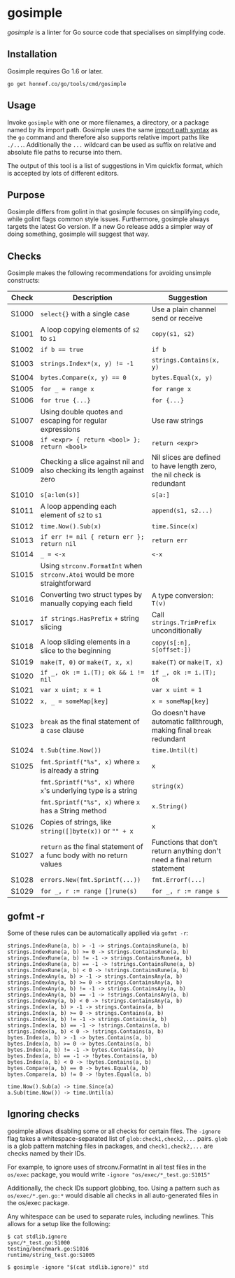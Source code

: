 # gosimple

_gosimple_ is a linter for Go source code that specialises on
simplifying code.

## Installation

Gosimple requires Go 1.6 or later.

    go get honnef.co/go/tools/cmd/gosimple

## Usage

Invoke `gosimple` with one or more filenames, a directory, or a package named
by its import path. Gosimple uses the same
[import path syntax](https://golang.org/cmd/go/#hdr-Import_path_syntax) as
the `go` command and therefore
also supports relative import paths like `./...`. Additionally the `...`
wildcard can be used as suffix on relative and absolute file paths to recurse
into them.

The output of this tool is a list of suggestions in Vim quickfix format,
which is accepted by lots of different editors.

## Purpose

Gosimple differs from golint in that gosimple focuses on simplifying
code, while golint flags common style issues. Furthermore, gosimple
always targets the latest Go version. If a new Go release adds a
simpler way of doing something, gosimple will suggest that way.

## Checks

Gosimple makes the following recommendations for avoiding unsimple
constructs:

| Check | Description                                                                 | Suggestion                                                               |
|-------|-----------------------------------------------------------------------------|--------------------------------------------------------------------------|
| S1000 | `select{}` with a single case                                               | Use a plain channel send or receive                                      |
| S1001 | A loop copying elements of `s2` to `s1`                                     | `copy(s1, s2)`                                                           |
| S1002 | `if b == true`                                                              | `if b`                                                                   |
| S1003 | `strings.Index*(x, y) != -1`                                                | `strings.Contains(x, y)`                                                 |
| S1004 | `bytes.Compare(x, y) == 0`                                                  | `bytes.Equal(x, y)`                                                      |
| S1005 | `for _ = range x`                                                           | `for range x`                                                            |
| S1006 | `for true {...}`                                                            | `for {...}`                                                              |
| S1007 | Using double quotes and escaping for regular expressions                    | Use raw strings                                                          |
| S1008 | `if <expr> { return <bool> }; return <bool>`                                | `return <expr>`                                                          |
| S1009 | Checking a slice against nil and also checking its length against zero      | Nil slices are defined to have length zero, the nil check is redundant   |
| S1010 | `s[a:len(s)]`                                                               | `s[a:]`                                                                  |
| S1011 | A loop appending each element of `s2` to `s1`                               | `append(s1, s2...)`                                                      |
| S1012 | `time.Now().Sub(x)`                                                         | `time.Since(x)`                                                          |
| S1013 | `if err != nil { return err }; return nil`                                  | `return err`                                                             |
| S1014 | `_ = <-x`                                                                   | `<-x`                                                                    |
| S1015 | Using `strconv.FormatInt` when `strconv.Atoi` would be more straightforward |                                                                          |
| S1016 | Converting two struct types by manually copying each field                  | A type conversion: `T(v)`                                                |
| S1017 | `if strings.HasPrefix` + string slicing                                     | Call `strings.TrimPrefix` unconditionally                                |
| S1018 | A loop sliding elements in a slice to the beginning                         | `copy(s[:n], s[offset:])`                                                |
| S1019 | `make(T, 0)` or `make(T, x, x)`                                             | `make(T)` or `make(T, x)`                                                |
| S1020 | `if _, ok := i.(T); ok && i != nil`                                         | `if _, ok := i.(T); ok`                                                  |
| S1021 | `var x uint; x = 1`                                                         | `var x uint = 1`                                                         |
| S1022 | `x, _ = someMap[key]`                                                       | `x = someMap[key]`                                                       |
| S1023 | `break` as the final statement of a `case` clause                           | Go doesn't have automatic fallthrough, making final `break` redundant    |
| S1024 | `t.Sub(time.Now())`                                                         | `time.Until(t)`                                                          |
| S1025 | `fmt.Sprintf("%s", x)` where `x` is already a string                        | `x`                                                                      |
|       | `fmt.Sprintf("%s", x)` where `x`'s underlying type is a string              | `string(x)`                                                              |
|       | `fmt.Sprintf("%s", x)` where `x` has a String method                        | `x.String()`                                                             |
| S1026 | Copies of strings, like `string([]byte(x))` or `"" + x`                     | `x`                                                                      |
| S1027 | `return` as the final statement of a func body with no return values        | Functions that don't return anything don't need a final return statement |
| S1028 | `errors.New(fmt.Sprintf(...))`                                              | `fmt.Errorf(...)`                                                        |
| S1029 | `for _, r := range []rune(s)`                                               | `for _, r := range s`                                                    |

## gofmt -r

Some of these rules can be automatically applied via `gofmt -r`:

```
strings.IndexRune(a, b) > -1 -> strings.ContainsRune(a, b)
strings.IndexRune(a, b) >= 0 -> strings.ContainsRune(a, b)
strings.IndexRune(a, b) != -1 -> strings.ContainsRune(a, b)
strings.IndexRune(a, b) == -1 -> !strings.ContainsRune(a, b)
strings.IndexRune(a, b) < 0 -> !strings.ContainsRune(a, b)
strings.IndexAny(a, b) > -1 -> strings.ContainsAny(a, b)
strings.IndexAny(a, b) >= 0 -> strings.ContainsAny(a, b)
strings.IndexAny(a, b) != -1 -> strings.ContainsAny(a, b)
strings.IndexAny(a, b) == -1 -> !strings.ContainsAny(a, b)
strings.IndexAny(a, b) < 0 -> !strings.ContainsAny(a, b)
strings.Index(a, b) > -1 -> strings.Contains(a, b)
strings.Index(a, b) >= 0 -> strings.Contains(a, b)
strings.Index(a, b) != -1 -> strings.Contains(a, b)
strings.Index(a, b) == -1 -> !strings.Contains(a, b)
strings.Index(a, b) < 0 -> !strings.Contains(a, b)
bytes.Index(a, b) > -1 -> bytes.Contains(a, b)
bytes.Index(a, b) >= 0 -> bytes.Contains(a, b)
bytes.Index(a, b) != -1 -> bytes.Contains(a, b)
bytes.Index(a, b) == -1 -> !bytes.Contains(a, b)
bytes.Index(a, b) < 0 -> !bytes.Contains(a, b)
bytes.Compare(a, b) == 0 -> bytes.Equal(a, b)
bytes.Compare(a, b) != 0 -> !bytes.Equal(a, b)

time.Now().Sub(a) -> time.Since(a)
a.Sub(time.Now()) -> time.Until(a)
```

## Ignoring checks

gosimple allows disabling some or all checks for certain files. The
`-ignore` flag takes a whitespace-separated list of
`glob:check1,check2,...` pairs. `glob` is a glob pattern matching
files in packages, and `check1,check2,...` are checks named by their
IDs.

For example, to ignore uses of strconv.FormatInt in all test files in the
`os/exec` package, you would write `-ignore
"os/exec/*_test.go:S1015"`

Additionally, the check IDs support globbing, too. Using a pattern
such as `os/exec/*.gen.go:*` would disable all checks in all
auto-generated files in the os/exec package.

Any whitespace can be used to separate rules, including newlines. This
allows for a setup like the following:

```
$ cat stdlib.ignore
sync/*_test.go:S1000
testing/benchmark.go:S1016
runtime/string_test.go:S1005

$ gosimple -ignore "$(cat stdlib.ignore)" std
```
